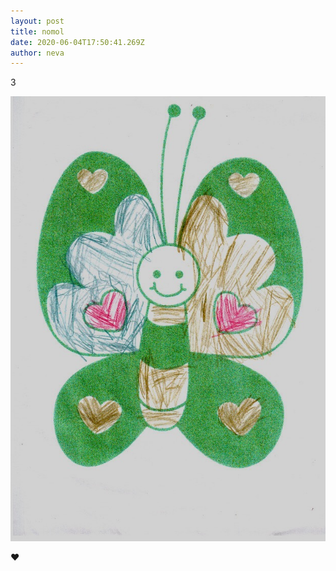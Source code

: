 ```yaml
---
layout: post
title: nomol
date: 2020-06-04T17:50:41.269Z
author: neva
---
```

3

![](/assets/uploads/20200601.jpg)

:heart: